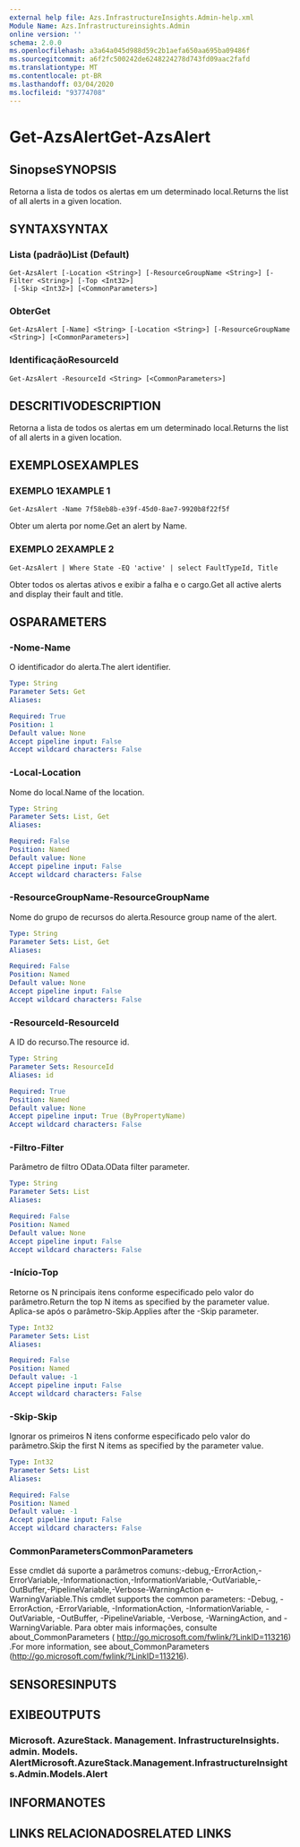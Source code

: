 ```yaml
---
external help file: Azs.InfrastructureInsights.Admin-help.xml
Module Name: Azs.Infrastructureinsights.Admin
online version: ''
schema: 2.0.0
ms.openlocfilehash: a3a64a045d988d59c2b1aefa650aa695ba09486f
ms.sourcegitcommit: a6f2fc500242de6248224278d743fd09aac2fafd
ms.translationtype: MT
ms.contentlocale: pt-BR
ms.lasthandoff: 03/04/2020
ms.locfileid: "93774708"
---
```

# <span data-ttu-id="db66b-101">Get-AzsAlert</span><span class="sxs-lookup"><span data-stu-id="db66b-101">Get-AzsAlert</span></span>

## <span data-ttu-id="db66b-102">Sinopse</span><span class="sxs-lookup"><span data-stu-id="db66b-102">SYNOPSIS</span></span>
<span data-ttu-id="db66b-103">Retorna a lista de todos os alertas em um determinado local.</span><span class="sxs-lookup"><span data-stu-id="db66b-103">Returns the list of all alerts in a given location.</span></span>

## <span data-ttu-id="db66b-104">SYNTAX</span><span class="sxs-lookup"><span data-stu-id="db66b-104">SYNTAX</span></span>

### <span data-ttu-id="db66b-105">Lista (padrão)</span><span class="sxs-lookup"><span data-stu-id="db66b-105">List (Default)</span></span>
```
Get-AzsAlert [-Location <String>] [-ResourceGroupName <String>] [-Filter <String>] [-Top <Int32>]
 [-Skip <Int32>] [<CommonParameters>]
```

### <span data-ttu-id="db66b-106">Obter</span><span class="sxs-lookup"><span data-stu-id="db66b-106">Get</span></span>
```
Get-AzsAlert [-Name] <String> [-Location <String>] [-ResourceGroupName <String>] [<CommonParameters>]
```

### <span data-ttu-id="db66b-107">Identificação</span><span class="sxs-lookup"><span data-stu-id="db66b-107">ResourceId</span></span>
```
Get-AzsAlert -ResourceId <String> [<CommonParameters>]
```

## <span data-ttu-id="db66b-108">DESCRITIVO</span><span class="sxs-lookup"><span data-stu-id="db66b-108">DESCRIPTION</span></span>
<span data-ttu-id="db66b-109">Retorna a lista de todos os alertas em um determinado local.</span><span class="sxs-lookup"><span data-stu-id="db66b-109">Returns the list of all alerts in a given location.</span></span>

## <span data-ttu-id="db66b-110">EXEMPLOS</span><span class="sxs-lookup"><span data-stu-id="db66b-110">EXAMPLES</span></span>

### <span data-ttu-id="db66b-111">EXEMPLO 1</span><span class="sxs-lookup"><span data-stu-id="db66b-111">EXAMPLE 1</span></span>
```
Get-AzsAlert -Name 7f58eb8b-e39f-45d0-8ae7-9920b8f22f5f
```

<span data-ttu-id="db66b-112">Obter um alerta por nome.</span><span class="sxs-lookup"><span data-stu-id="db66b-112">Get an alert by Name.</span></span>

### <span data-ttu-id="db66b-113">EXEMPLO 2</span><span class="sxs-lookup"><span data-stu-id="db66b-113">EXAMPLE 2</span></span>
```
Get-AzsAlert | Where State -EQ 'active' | select FaultTypeId, Title
```

<span data-ttu-id="db66b-114">Obter todos os alertas ativos e exibir a falha e o cargo.</span><span class="sxs-lookup"><span data-stu-id="db66b-114">Get all active alerts and display their fault and title.</span></span>

## <span data-ttu-id="db66b-115">OS</span><span class="sxs-lookup"><span data-stu-id="db66b-115">PARAMETERS</span></span>

### <span data-ttu-id="db66b-116">-Nome</span><span class="sxs-lookup"><span data-stu-id="db66b-116">-Name</span></span>
<span data-ttu-id="db66b-117">O identificador do alerta.</span><span class="sxs-lookup"><span data-stu-id="db66b-117">The alert identifier.</span></span>

```yaml
Type: String
Parameter Sets: Get
Aliases:

Required: True
Position: 1
Default value: None
Accept pipeline input: False
Accept wildcard characters: False
```

### <span data-ttu-id="db66b-118">-Local</span><span class="sxs-lookup"><span data-stu-id="db66b-118">-Location</span></span>
<span data-ttu-id="db66b-119">Nome do local.</span><span class="sxs-lookup"><span data-stu-id="db66b-119">Name of the location.</span></span>

```yaml
Type: String
Parameter Sets: List, Get
Aliases:

Required: False
Position: Named
Default value: None
Accept pipeline input: False
Accept wildcard characters: False
```

### <span data-ttu-id="db66b-120">-ResourceGroupName</span><span class="sxs-lookup"><span data-stu-id="db66b-120">-ResourceGroupName</span></span>
<span data-ttu-id="db66b-121">Nome do grupo de recursos do alerta.</span><span class="sxs-lookup"><span data-stu-id="db66b-121">Resource group name of the alert.</span></span>

```yaml
Type: String
Parameter Sets: List, Get
Aliases:

Required: False
Position: Named
Default value: None
Accept pipeline input: False
Accept wildcard characters: False
```

### <span data-ttu-id="db66b-122">-ResourceId</span><span class="sxs-lookup"><span data-stu-id="db66b-122">-ResourceId</span></span>
<span data-ttu-id="db66b-123">A ID do recurso.</span><span class="sxs-lookup"><span data-stu-id="db66b-123">The resource id.</span></span>

```yaml
Type: String
Parameter Sets: ResourceId
Aliases: id

Required: True
Position: Named
Default value: None
Accept pipeline input: True (ByPropertyName)
Accept wildcard characters: False
```

### <span data-ttu-id="db66b-124">-Filtro</span><span class="sxs-lookup"><span data-stu-id="db66b-124">-Filter</span></span>
<span data-ttu-id="db66b-125">Parâmetro de filtro OData.</span><span class="sxs-lookup"><span data-stu-id="db66b-125">OData filter parameter.</span></span>

```yaml
Type: String
Parameter Sets: List
Aliases:

Required: False
Position: Named
Default value: None
Accept pipeline input: False
Accept wildcard characters: False
```

### <span data-ttu-id="db66b-126">-Início</span><span class="sxs-lookup"><span data-stu-id="db66b-126">-Top</span></span>
<span data-ttu-id="db66b-127">Retorne os N principais itens conforme especificado pelo valor do parâmetro.</span><span class="sxs-lookup"><span data-stu-id="db66b-127">Return the top N items as specified by the parameter value.</span></span>
<span data-ttu-id="db66b-128">Aplica-se após o parâmetro-Skip.</span><span class="sxs-lookup"><span data-stu-id="db66b-128">Applies after the -Skip parameter.</span></span>

```yaml
Type: Int32
Parameter Sets: List
Aliases:

Required: False
Position: Named
Default value: -1
Accept pipeline input: False
Accept wildcard characters: False
```

### <span data-ttu-id="db66b-129">-Skip</span><span class="sxs-lookup"><span data-stu-id="db66b-129">-Skip</span></span>
<span data-ttu-id="db66b-130">Ignorar os primeiros N itens conforme especificado pelo valor do parâmetro.</span><span class="sxs-lookup"><span data-stu-id="db66b-130">Skip the first N items as specified by the parameter value.</span></span>

```yaml
Type: Int32
Parameter Sets: List
Aliases:

Required: False
Position: Named
Default value: -1
Accept pipeline input: False
Accept wildcard characters: False
```

### <span data-ttu-id="db66b-131">CommonParameters</span><span class="sxs-lookup"><span data-stu-id="db66b-131">CommonParameters</span></span>
<span data-ttu-id="db66b-132">Esse cmdlet dá suporte a parâmetros comuns:-debug,-ErrorAction,-ErrorVariable,-Informationaction,-InformationVariable,-OutVariable,-OutBuffer,-PipelineVariable,-Verbose-WarningAction e-WarningVariable.</span><span class="sxs-lookup"><span data-stu-id="db66b-132">This cmdlet supports the common parameters: -Debug, -ErrorAction, -ErrorVariable, -InformationAction, -InformationVariable, -OutVariable, -OutBuffer, -PipelineVariable, -Verbose, -WarningAction, and -WarningVariable.</span></span> <span data-ttu-id="db66b-133">Para obter mais informações, consulte about_CommonParameters ( http://go.microsoft.com/fwlink/?LinkID=113216) .</span><span class="sxs-lookup"><span data-stu-id="db66b-133">For more information, see about_CommonParameters (http://go.microsoft.com/fwlink/?LinkID=113216).</span></span>

## <span data-ttu-id="db66b-134">SENSORES</span><span class="sxs-lookup"><span data-stu-id="db66b-134">INPUTS</span></span>

## <span data-ttu-id="db66b-135">EXIBE</span><span class="sxs-lookup"><span data-stu-id="db66b-135">OUTPUTS</span></span>

### <span data-ttu-id="db66b-136">Microsoft. AzureStack. Management. InfrastructureInsights. admin. Models. Alert</span><span class="sxs-lookup"><span data-stu-id="db66b-136">Microsoft.AzureStack.Management.InfrastructureInsights.Admin.Models.Alert</span></span>

## <span data-ttu-id="db66b-137">INFORMA</span><span class="sxs-lookup"><span data-stu-id="db66b-137">NOTES</span></span>

## <span data-ttu-id="db66b-138">LINKS RELACIONADOS</span><span class="sxs-lookup"><span data-stu-id="db66b-138">RELATED LINKS</span></span>
